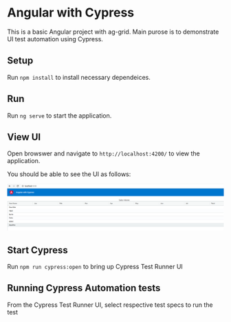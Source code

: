 # Angular with Cypress

This is a basic Angular project with ag-grid. Main purose is to demonstrate UI test automation using Cypress.

## Setup

Run `npm install` to install necessary dependeices.

## Run

Run `ng serve` to start the application.

## View UI

Open browswer and navigate to `http://localhost:4200/` to view the application.

You should be able to see the UI as follows:

![UI](./img/before-typing.png)

## Start Cypress

Run `npm run cypress:open` to bring up Cypress Test Runner UI

## Running Cypress Automation tests

From the Cypress Test Runner UI, select respective test specs to run the test

